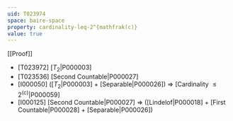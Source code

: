 ```yaml
---
uid: T023974
space: baire-space
property: cardinality-leq-2^{mathfrak(c)}
value: true
---
```

[[Proof]]

* [T023972] [$T_2$|P000003]
* [T023536] [Second Countable|P000027]
* [I000050] ([$T_2$|P000003] + [Separable|P000026]) => [Cardinality $\leq 2^{\mathfrak(c)}$|P000059]
* [I000125] [Second Countable|P000027] => ([Lindelof|P000018] + [First Countable|P000028] + [Separable|P000026])

